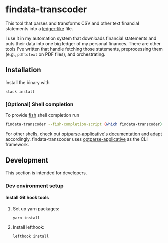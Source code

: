 # findata-transcoder

This tool that parses and transforms CSV and other text financial statements
into a [ledger-like](https://www.ledger-cli.org/) file.

I use it in my automation system that downloads financial statements and puts
their data into one big ledger of my personal finances. There are other tools
I've written that handle fetching those statements, preprocessing them (e.g.,
`pdftotext` on PDF files), and orchestrating.

## Installation

Install the binary with

```shell
stack install
```

### \[Optional\] Shell completion

To provide [fish][fish] shell completion run

```sh
findata-transcoder --fish-completion-script (which findata-transcoder) > ~/.config/fish/completions/findata-transcoder.fish
```

For other shells, check out [optparse-applicative's documentation](https://hackage.haskell.org/package/optparse-applicative#:~:text=revoir%20%20%20%20%20%20%20%20%20%20%20%20%20%20%20%20Say%20goodbye-,Bash%2C%20Zsh%2C%20and%20Fish%20Completions,-optparse%2Dapplicative%20has) and adapt accordingly. findata-transcoder uses [optparse-applicative][optparse-applicative] as the CLI framework.

## Development

This section is intended for developers.

### Dev environment setup

#### Install Git hook tools

1. Set up yarn packages:

   ```shell
   yarn install
   ```

2. Install lefthook:

   ```shell
   lefthook install
   ```

[fish]: https://fishshell.com/
[optparse-applicative]: https://hackage.haskell.org/package/optparse-applicative
